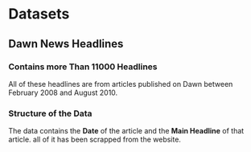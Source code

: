 # Datasets

## Dawn News Headlines
### Contains more Than 11000 Headlines
All of these headlines are from articles published on Dawn between February 2008 and August 2010.
### Structure of the Data
The data contains the **Date** of the article and the **Main Headline** of that article.
all of it has been scrapped from the website.
